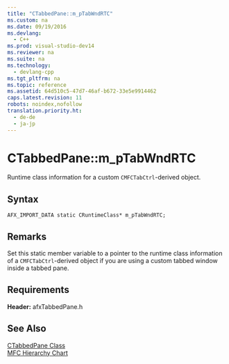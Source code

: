 ```yaml
---
title: "CTabbedPane::m_pTabWndRTC"
ms.custom: na
ms.date: 09/19/2016
ms.devlang: 
  - C++
ms.prod: visual-studio-dev14
ms.reviewer: na
ms.suite: na
ms.technology: 
  - devlang-cpp
ms.tgt_pltfrm: na
ms.topic: reference
ms.assetid: 64d510c5-47d7-46af-b672-33e5e9914462
caps.latest.revision: 11
robots: noindex,nofollow
translation.priority.ht: 
  - de-de
  - ja-jp
---
```

# CTabbedPane::m_pTabWndRTC
Runtime class information for a custom `CMFCTabCtrl`-derived object.  
  
## Syntax  
  
```  
AFX_IMPORT_DATA static CRuntimeClass* m_pTabWndRTC;  
```  
  
## Remarks  
 Set this static member variable to a pointer to the runtime class information of a `CMFCTabCtrl`-derived object if you are using a custom tabbed window inside a tabbed pane.  
  
## Requirements  
 **Header:** afxTabbedPane.h  
  
## See Also  
 [CTabbedPane Class](../vs140/CTabbedPane-Class.md)   
 [MFC Hierarchy Chart](../vs140/Hierarchy-Chart.md)